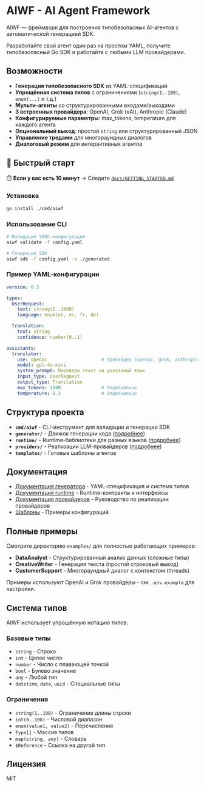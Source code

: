# AIWF - AI Agent Framework

AIWF — фреймворк для построения типобезопасных AI-агентов с автоматической генерацией SDK.

Разработайте свой агент один раз на простом YAML, получите типобезопасный Go SDK и работайте с любыми LLM провайдерами.

## Возможности

- **Генерация типобезопасного SDK** из YAML-спецификаций
- **Упрощённая система типов** с ограничениями (`string(1..100)`, `enum(...)` и т.д.)
- **Мульти-агенты** со структурированными входами/выходами
- **3 встроенных провайдера**: OpenAI, Grok (xAI), Anthropic (Claude)
- **Конфигурируемые параметры**: max_tokens, temperature для каждого агента
- **Опциональный вывод**: простой `string` или структурированный JSON
- **Управление тредами** для многораундных диалогов
- **Диалоговый режим** для интерактивных агентов

## 🚀 Быстрый старт

⏱️ **Если у вас есть 10 минут** → Следите [`docs/GETTING_STARTED.md`](./docs/GETTING_STARTED.md)

### Установка

```bash
go install ./cmd/aiwf
```

### Использование CLI

```bash
# Валидация YAML-конфигурации
aiwf validate -f config.yaml

# Генерация SDK
aiwf sdk -f config.yaml -o ./generated
```

### Пример YAML-конфигурации

```yaml
version: 0.3

types:
  UserRequest:
    text: string(1..1000)
    language: enum(en, es, fr, de)

  Translation:
    text: string
    confidence: number(0..1)

assistants:
  translator:
    use: openai                    # Провайдер (openai, grok, anthropic)
    model: gpt-4o-mini
    system_prompt: Переведи текст на указанный язык
    input_type: UserRequest
    output_type: Translation
    max_tokens: 1000               # Опционально
    temperature: 0.3               # Опционально
```

## Структура проекта

- **`cmd/aiwf`** - CLI-инструмент для валидации и генерации SDK
- **`generator/`** - Движок генерации кода ([подробнее](./generator/README.md))
- **`runtime/`** - Runtime-библиотеки для разных языков ([подробнее](./runtime/README.md))
- **`providers/`** - Реализации LLM-провайдеров ([подробнее](./providers/README.md))
- **`templates/`** - Готовые шаблоны агентов

## Документация

- [Документация генератора](./generator/README.md) - YAML-спецификация и система типов
- [Документация runtime](./runtime/README.md) - Runtime-контракты и интерфейсы
- [Документация провайдеров](./providers/README.md) - Руководство по реализации провайдеров
- [Шаблоны](./templates/README.md) - Примеры конфигураций

## Полные примеры

Смотрите директорию `examples/` для полностью работающих примеров:

- **DataAnalyst** - Структурированный анализ данных (сложные типы)
- **CreativeWriter** - Генерация текста (простой строковый вывод)
- **CustomerSupport** - Многораундный диалог с контекстом (threads)

Примеры используют OpenAI и Grok провайдеры - см. `.env.example` для настройки.

## Система типов

AIWF использует упрощённую нотацию типов:

### Базовые типы
- `string` - Строка
- `int` - Целое число
- `number` - Число с плавающей точкой
- `bool` - Булево значение
- `any` - Любой тип
- `datetime`, `date`, `uuid` - Специальные типы

### Ограничения
- `string(1..100)` - Ограничение длины строки
- `int(0..100)` - Числовой диапазон
- `enum(value1, value2)` - Перечисление
- `Type[]` - Массив типов
- `map(string, any)` - Словарь
- `$Reference` - Ссылка на другой тип

## Лицензия

MIT
